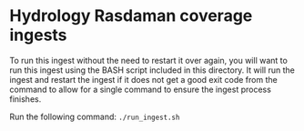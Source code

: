 # Hydrology Rasdaman coverage ingests

To run this ingest without the need to restart it over again, you will want to run this ingest using the BASH script included in this directory. It will run the ingest and restart the ingest if it does not get a good exit code from the command to allow for a single command to ensure the ingest process finishes.

Run the following command:
`./run_ingest.sh`
